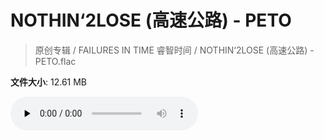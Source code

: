 # NOTHIN‘2LOSE (高速公路) - PETO

> 原创专辑 / FAILURES IN TIME 睿智时间 / NOTHIN‘2LOSE (高速公路) - PETO.flac

**文件大小**: 12.61 MB

<audio preload="none" controls><source src="https://file.hsyhx.top/archive/原创专辑/FAILURES_IN_TIME_睿智时间/NOTHIN‘2LOSE (高速公路) - PETO.flac" type="audio/mpeg">您的浏览器不支持此音频格式</audio>